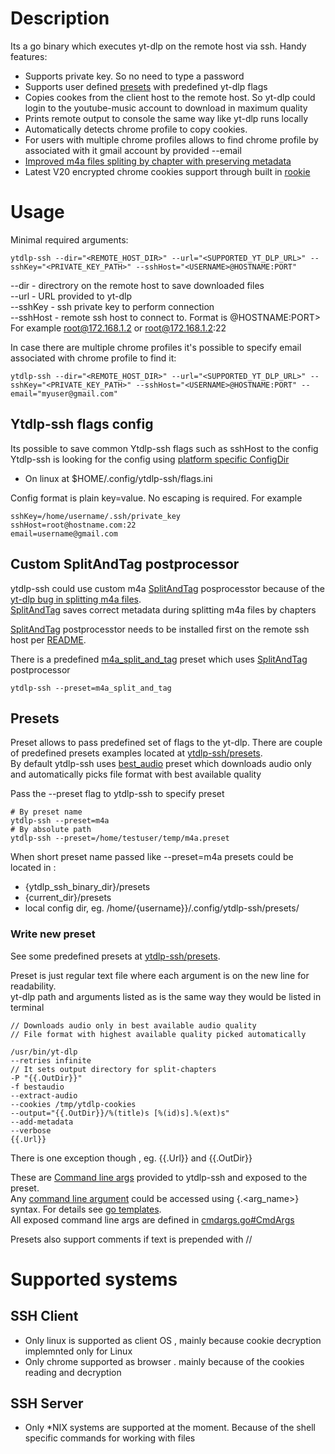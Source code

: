 # Description
Its a go binary which executes yt-dlp on the remote host via ssh.
Handy features:
- Supports private key. So no need to type a password
- Supports user defined [presets](https://github.com/danilovsergei/ytdlp-ssh/tree/main#presets) with predefined yt-dlp flags
- Copies cookes from the client host to the remote host. So yt-dlp could login to the youtube-music account to download in maximum quality
- Prints remote output to console the same way like yt-dlp runs locally
- Automatically detects chrome profile to copy cookies.
- For users with multiple chrome profiles allows to find chrome profile by associated with it gmail account by provided --email
- [Improved m4a files spliting by chapter with preserving metadata](https://github.com/danilovsergei/yt-dlp-split-and-tag)
- Latest V20 encrypted chrome cookies support through built in [rookie](https://github.com/thewh1teagle/rookie)


# Usage
Minimal required arguments:

```
ytdlp-ssh --dir="<REMOTE_HOST_DIR>" --url="<SUPPORTED_YT_DLP_URL>" --sshKey="<PRIVATE_KEY_PATH>" --sshHost="<USERNAME>@HOSTNAME:PORT"
```

--dir  - directrory on the remote host to save downloaded files\
--url - URL provided to yt-dlp\
--sshKey  - ssh private key to perform connection\
--sshHost - remote ssh host to connect to. Format is <USERNAME>@HOSTNAME:PORT> For example root@172.168.1.2 or root@172.168.1.2:22


In case there are multiple chrome profiles it's possible to specify email associated with chrome profile to find it:

```
ytdlp-ssh --dir="<REMOTE_HOST_DIR>" --url="<SUPPORTED_YT_DLP_URL>" --sshKey="<PRIVATE_KEY_PATH>" --sshHost="<USERNAME>@HOSTNAME:PORT" --email="myuser@gmail.com"
```
## Ytdlp-ssh flags config
Its possible to save common Ytdlp-ssh flags such as sshHost to the config\
Ytdlp-ssh is looking for the config using [platform specific ConfigDir](https://github.com/kirsle/configdir#configdir-for-go)
* On linux at $HOME/.config/ytdlp-ssh/flags.ini

Config format is plain key=value. No escaping is required. For example

```
sshKey=/home/username/.ssh/private_key
sshHost=root@hostname.com:22
email=username@gmail.com
```


## Custom SplitAndTag postprocessor
ytdlp-ssh could use custom m4a [SplitAndTag](https://github.com/danilovsergei/yt-dlp-split-and-tag)  posprocesstor because of the [yt-dlp bug in splitting m4a files](https://github.com/yt-dlp/yt-dlp/issues/8363).\
[SplitAndTag](https://github.com/danilovsergei/yt-dlp-split-and-tag) saves correct metadata during splitting m4a files by chapters

[SplitAndTag](https://github.com/danilovsergei/yt-dlp-split-and-tag) postprocesstor needs to be installed first on the remote ssh host per [README](https://github.com/danilovsergei/yt-dlp-split-and-tag).

There is a predefined [m4a_split_and_tag](https://github.com/danilovsergei/ytdlp-ssh/blob/main/presets/m4a_split_and_tag.preset) preset which uses [SplitAndTag](https://github.com/danilovsergei/yt-dlp-split-and-tag) postprocessor
```
ytdlp-ssh --preset=m4a_split_and_tag
```

## Presets
Preset allows to pass predefined set of flags to the yt-dlp.
There are couple of predefined presets examples located at [ytdlp-ssh/presets](https://github.com/danilovsergei/ytdlp-ssh/tree/main/presets).\
By default ytdlp-ssh uses [best_audio](https://github.com/danilovsergei/ytdlp-ssh/blob/main/presets/best_audio.preset) preset which downloads audio only and automatically picks file format with best available quality

Pass the --preset flag to ytdlp-ssh to specify preset

```
# By preset name
ytdlp-ssh --preset=m4a
# By absolute path
ytdlp-ssh --preset=/home/testuser/temp/m4a.preset
```

When short preset name passed like --preset=m4a presets could be located in :
- {ytdlp_ssh_binary_dir}/presets
- {current_dir}/presets
- local config dir, eg. /home/{username}}/.config/ytdlp-ssh/presets/

### Write new preset
See some predefined presets at [ytdlp-ssh/presets](https://github.com/danilovsergei/ytdlp-ssh/tree/main/presets).

Preset is just regular text file where each argument is on the new line for readability.\
yt-dlp path and arguments listed as is the same way they would be listed in terminal

```
// Downloads audio only in best available audio quality
// File format with highest available quality picked automatically

/usr/bin/yt-dlp
--retries infinite
// It sets output directory for split-chapters
-P "{{.OutDir}}"
-f bestaudio
--extract-audio
--cookies /tmp/ytdlp-cookies
--output="{{.OutDir}}/%(title)s [%(id)s].%(ext)s"
--add-metadata
--verbose
{{.Url}}
```

There is one exception though , eg. {{.Url}} and {{.OutDir}}

These are [Command line args](https://github.com/danilovsergei/ytdlp-ssh/blob/main/ytdlp/cmdargs.go) provided to ytdlp-ssh and exposed to the preset.\
Any [command line argument](https://github.com/danilovsergei/ytdlp-ssh/blob/main/ytdlp/cmdargs.go) could be accessed using {.<arg_name>} syntax. For details see [go templates](https://pkg.go.dev/text/template).\
All exposed command line args are defined in [cmdargs.go#CmdArgs](https://github.com/danilovsergei/ytdlp-ssh/blob/main/ytdlp/cmdargs.go)

Presets also support comments if text is prepended with //


# Supported systems
## SSH Client
* Only linux is supported as client OS , mainly because cookie decryption implemnted only for Linux
* Only chrome supported as browser . mainly because of the cookies reading and decryption

## SSH Server
* Only *NIX systems are supported at the moment. Because of the shell specific commands for working with files